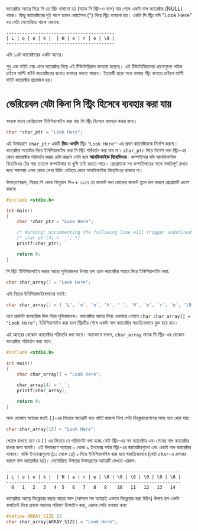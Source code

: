ক্যারেক্টার অ্যারে দিয়ে সি তে স্ট্রিং বানানো হয় (যাকে সি স্ট্রিং-ও বলে) যার শেষে একটা নাল ক্যারেক্টার (NULL) থাকে। কিছু ক্যারেক্টারের দুই পাশে ডাবল কোটেশন (") দিয়ে স্ট্রিং বানানো হয়। একটা সি স্ট্রিং যদি "Look Here" হয় সেটা মেমোরিতে থাকে এভাবে:

```
-----------------------------------------
| L | o | o | k |  | H | e | r | e | \0 |
-----------------------------------------
```

এটা ১০টা ক্যারেক্টারের একটা অ্যারে।

শুধু এক বাইট নেয় এমন ক্যারেক্টার নিয়ে এই টিউটোরিয়াল বানানো হয়েছে। এই টিউটোরিয়ালের ধারণাগুলো পাঠক চাইলে মাল্টি বাইট ক্যারেক্টারের জন্যও ব্যবহার করতে পারবে। ইংরেজী ছাড়া অন্য ভাষায় স্ট্রিং বানাতে চাইলে মাল্টি বাইট ক্যারেক্টার প্রয়োজন হয়।

# ভেরিয়েবল যেটা কিনা সি স্ট্রিং হিসেবে ব্যবহার করা যায়

কয়েক ভাবে ভেরিয়েবল ইনিশিয়ালাইয করা যায় সি স্ট্রিং হিসেবে ব্যবহার করার জন্য।

```C
char *char_ptr = "Look Here";
```

এই উদাহরণে `char_ptr` একটি **রিড-ওনলি** স্ট্রিং `"Look Here"`-এর প্রথম ক্যারেক্টারকে নির্দেশ করছে। ক্যারেক্টার পয়েন্টার দিয়ে ইনিশিয়ালাইয করা সি স্ট্রিং পরিবর্তন করা যায় না। `char_ptr` দিয়ে নির্দেশ করা স্ট্রিং-এর কোন ক্যারেক্টার পরিবর্তন করার চেষ্টা করলে সেটা হবে **আনডিফাইন্ড বিহেভিওর**। কম্পাইলার যদি আনডিফাইন্ড বিহেভিওর টের পায় তাহলে কম্পাইলার যা খুশি তাই করতে পারে। প্রোগ্রামকে সব কম্পাইলারের সাথে সঙ্গতিপূর্ণ রাখার জন্য সবসময় এমন কোড লেখা উচিৎ যেটাতে কোন আনডিফাইন্ড বিহেভিওর থাকবে না।

উদাহরণস্বরূপ, নিচের সি কোড ভিযুয়াল সি++ ২০১৭ তে কমেন্ট করা কোডের কমেন্ট তুলে রান করলে প্রোগ্রামটি ক্র্যাশ করবে:

```C runnable
#include <stdio.h>

int main()
{
	char *char_ptr = "Look Here";

    /* Warning: uncommenting the following line will trigger undefined behaviour */
	/* char_ptr[4] = '_'; */
	printf(char_ptr);

	return 0;
}

```

সি স্ট্রিং ইনিশিয়ালাইয করার আরো সুবিধাজনক উপায় হল একে ক্যারেক্টার অ্যারে দিয়ে ইনিশিয়ালাইয করা:

```C
char char_array[] = "Look Here";
```

এটা নিচের ইনিশিয়ালাইযেশনের মতই:

```C
char char_array[] = { 'L', 'o', 'o', 'k', ' ', 'H', 'e', 'r', 'e', '\0' };
```

তবে প্রথমটা ব্যবহারিক দিক দিয়ে সুবিধাজনক। ক্যারেক্টার অ্যারে দিয়ে একবারে এভাবে `char char_array[] = "Look Here";` ইনিশিয়ালাইয করা হলে স্ট্রিংটির শেষে একটা নাল ক্যারেক্টার স্বয়ংক্রিয়ভাবে যুক্ত হয়ে যায়।

এই অ্যারের যেকোন ক্যারেক্টার পরিবর্তন করা যাবে। অন্যভাবে বললে, `char_array` নামক সি স্ট্রিং-এর যেকোন ক্যারেক্টার পরিবর্তন করা যাবে:

```C runnable
#include <stdio.h>

int main()
{
	char char_array[] = "Look Here";

	char_array[4] = '_';
	printf(char_array);

	return 0;
}

```

অন্য যেকোন অ্যারের মতই `[]`-এর ভিতরে অ্যারেটি কত বাইট জায়গা নিবে সেটা ডিক্লেয়ারেশনের সময় বলে দেয়া যায়:

```C
char char_array[15] = "Look Here";
```

খেয়াল রাখতে হবে যে `[]` এর ভিতরে যে পরিমাণটা বলা হচ্ছে সেটা স্ট্রিং-এর সব ক্যারেক্টার এবং শেষের নাল ক্যারেক্টার রাখার জন্য যথেষ্ট। এই উদাহরণে অ্যারের ০ থেকে ৯ ইনডেক্স পর্যন্ত স্ট্রিং-এর ক্যারেক্টারগুলো এবং একটা নাল ক্যারেক্টার থাকবে। বাকি ইনডেক্সগুলো (১০ থেকে ১৪) ০ দিয়ে ইনিশিয়ালাইয করা হবে স্বয়ংক্রিয়ভাবে (যেটা `char`-এ রূপান্তর করলে নাল ক্যারেক্টার হয়)। মেমোরিতে উপরের উদাহরণের অ্যারেটি দেখতে এরকম:

```
------------------------------------------------------------------
| L | o | o | k |  | H | e | r | e | \0 | \0 | \0 | \0 | \0 | \0 |
------------------------------------------------------------------
  0   1   2   3   4  5   6   7   8   9    10   11   12   13   14
```

ক্যারেক্টার অ্যারে ডিক্লেয়ার করার আরো ভাল (আসলে সব অ্যারেই এভাবে ডিক্লেয়ার করা উচিৎ) উপায় হল একটা কন্সট্যান্ট দিয়ে প্রথমে অ্যারের পরিমাণ ডিফাইন করা, এরপর সেটা ব্যবহার করা:

```C
#define ARRAY_SIZE 15
char char_array[ARRAY_SIZE] = "Look Here";
```

